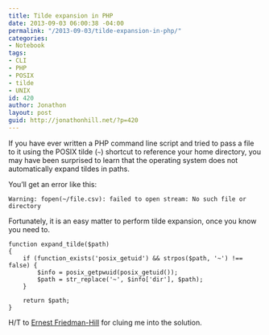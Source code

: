 ```yaml
---
title: Tilde expansion in PHP
date: 2013-09-03 06:00:38 -04:00
permalink: "/2013-09-03/tilde-expansion-in-php/"
categories:
- Notebook
tags:
- CLI
- PHP
- POSIX
- tilde
- UNIX
id: 420
author: Jonathon
layout: post
guid: http://jonathonhill.net/?p=420
---
```


If you have ever written a PHP command line script and tried to pass a file to it using the POSIX tilde (`~`) shortcut to reference your home directory, you may have been surprised to learn that the operating system does not automatically expand tildes in paths.

You&#8217;ll get an error like this:

    Warning: fopen(~/file.csv): failed to open stream: No such file or directory

Fortunately, it is an easy matter to perform tilde expansion, once you know you need to.

    function expand_tilde($path)
    {
        if (function_exists('posix_getuid') && strpos($path, '~') !== false) {
            $info = posix_getpwuid(posix_getuid());
            $path = str_replace('~', $info['dir'], $path);
        }
    
        return $path;
    }

H/T to <a title="Stack Overflow: chdir() to home directory" href="http://stackoverflow.com/a/9493241/168815" target="_blank">Ernest Friedman-Hill</a> for cluing me into the solution.